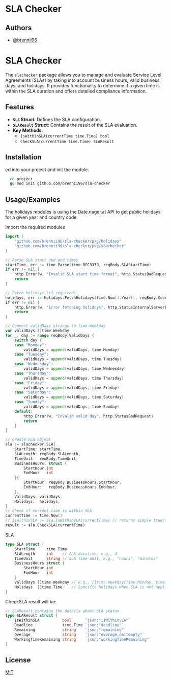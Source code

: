 
# SLA Checker



## Authors

- [@brennii96](https://www.github.com/brennii96)


# SLA Checker

The `slachecker` package allows you to manage and evaluate Service Level Agreements (SLAs) by taking into account business hours, valid business days, and holidays. It provides functionality to determine if a given time is within the SLA duration and offers detailed compliance information.

## Features

- **`SLA` Struct**: Defines the SLA configuration.
- **`SLAResult` Struct**: Contains the result of the SLA evaluation.
- **Key Methods**:
  - `IsWithinSLA(currentTime time.Time) bool`
  - `CheckSLA(currentTime time.Time) SLAResult`


## Installation

cd into your project and init the module.

```bash
  cd project
  go mod init github.com/brennii96/sla-checker
```
## Usage/Examples

The holidays modules is using the Date.nager.at API to get public holidays for a given year and country code.

Import the required modules
```go
import (
    "github.com/brennii96/sla-checker/pkg/holidays"
	"github.com/brennii96/sla-checker/pkg/slachecker"
)
```

```go
// Parse SLA start and end times
startTime, err := time.Parse(time.RFC3339, reqBody.SLAStartTime)
if err != nil {
    http.Error(w, "Invalid SLA start time format", http.StatusBadRequest)
    return
}

// Fetch holidays (if required)
holidays, err := holidays.FetchHolidays(time.Now().Year(), reqBody.CountryCode)
if err != nil {
    http.Error(w, "Error fetching holidays", http.StatusInternalServerError)
    return
}

// Convert validDays strings to time.Weekday
var validDays []time.Weekday
for _, day := range reqBody.ValidDays {
    switch day {
    case "Monday":
        validDays = append(validDays, time.Monday)
    case "Tuesday":
        validDays = append(validDays, time.Tuesday)
    case "Wednesday":
        validDays = append(validDays, time.Wednesday)
    case "Thursday":
        validDays = append(validDays, time.Thursday)
    case "Friday":
        validDays = append(validDays, time.Friday)
    case "Saturday":
        validDays = append(validDays, time.Saturday)
    case "Sunday":
        validDays = append(validDays, time.Sunday)
    default:
        http.Error(w, "Invalid valid day", http.StatusBadRequest)
        return
    }
}

// Create SLA object
sla := slachecker.SLA{
    StartTime: startTime,
    SLALength: reqBody.SLALength,
    TimeUnit:  reqBody.TimeUnit,
    BusinessHours: struct {
        StartHour int
        EndHour   int
    }{
        StartHour: reqBody.BusinessHours.StartHour,
        EndHour:   reqBody.BusinessHours.EndHour,
    },
    ValidDays: validDays,
    Holidays:  holidays,
}
// Check if current time is within SLA
currentTime := time.Now()
// isWithinSLA := sla.IsWithinSLA(currentTime) // returns simple true/false
result := sla.CheckSLA(currentTime)

```
SLA
```go
type SLA struct {
	StartTime     time.Time
	SLALength     int    // SLA duration, e.g., 4
	TimeUnit      string // SLA time unit, e.g., "hours", "minutes"
	BusinessHours struct {
		StartHour int
		EndHour   int
	}
	ValidDays []time.Weekday // e.g., []time.Weekday{time.Monday, time.Tuesday, ...}
	Holidays  []time.Time    // Specific holidays when SLA is not applicable
}
```


CheckSLA result will be:
```go
// SLAResult contains the details about SLA status
type SLAResult struct {
	IsWithinSLA          bool      `json:"isWithinSLA"`
	Deadline             time.Time `json:"deadline"`
	Remaining            string    `json:"remaining"`
	Overage              string    `json:"overage,omitempty"`
	WorkingTimeRemaining string    `json:"workingTimeRemaining"`
}
```


## License

[MIT](./LICENSE.txt)
